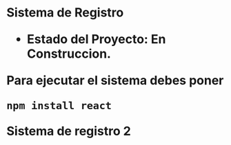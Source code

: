 <h1> Sistema de Registro</hi>

- Estado del Proyecto: En Construccion.

Para ejecutar el sistema debes poner

```npm install react```

Sistema de registro 2

